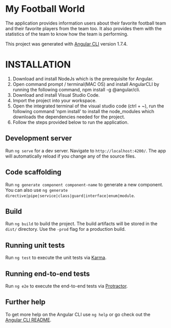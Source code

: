 # My Football World

The application provides information users about their favorite football team and their favorite players from the team too. It also provides them with the statistics of the team to know how the team is performing.

This project was generated with [Angular CLI](https://github.com/angular/angular-cli) version 1.7.4.

# INSTALLATION

1. Download and install NodeJs which is the prerequisite for Angular.
2. Open command prompt / terminal(MAC OS) and install AngularCLI by running the following command, npm install -g @angular/cli.
3. Download and install Visual Studio Code.
4. Import the project into your workspace.
5. Open the integrated terminal of the visual studio code (ctrl + ~), run the following command 'npm install' to install the  node_modules which downloads the dependencies needed for the project.
6. Follow the steps provided below to run the application.

## Development server

Run `ng serve` for a dev server. Navigate to `http://localhost:4200/`. The app will automatically reload if you change any of the source files.

## Code scaffolding

Run `ng generate component component-name` to generate a new component. You can also use `ng generate directive|pipe|service|class|guard|interface|enum|module`.

## Build

Run `ng build` to build the project. The build artifacts will be stored in the `dist/` directory. Use the `-prod` flag for a production build.

## Running unit tests

Run `ng test` to execute the unit tests via [Karma](https://karma-runner.github.io).

## Running end-to-end tests

Run `ng e2e` to execute the end-to-end tests via [Protractor](http://www.protractortest.org/).

## Further help

To get more help on the Angular CLI use `ng help` or go check out the [Angular CLI README](https://github.com/angular/angular-cli/blob/master/README.md).
